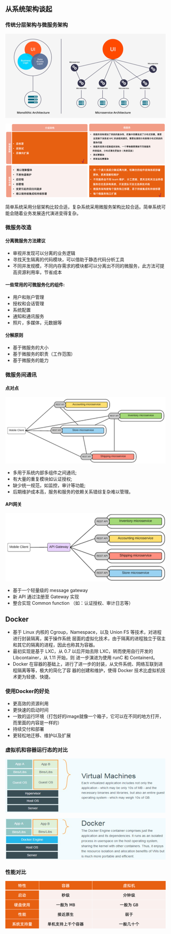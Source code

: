 ## 从系统架构谈起

### 传统分层架构与微服务架构

![](3_docker核心技术.assets/image-20220912173853718.png)

![](3_docker核心技术.assets/image-20220912174028824.png)

简单系统采用分层架构比较合适，复杂系统采用微服务架构比较合适。简单系统可能会随着业务发展迭代演进变得复杂。

### 微服务改造

#### 分离微服务方法建议

- 审视并发现可以分离的业务逻辑
- 寻找天生隔离的代码模块，可以借助于静态代码分析工具
- 不同并发规模，不同内存需求的模块都可以分离出不同的微服务，此方法可提高资源利用率，节省成本

#### 一些常用的可微服务化的组件: 

- 用户和账户管理
- 授权和会话管理
- 系统配置
- 通知和通讯服务
- 照片，多媒体，元数据等

#### 分解原则

- 基于微服务的大小
- 基于微服务的职责（工作范围）
- 基于微服务的能力

### 微服务间通讯

#### 点对点

![](3_docker核心技术.assets/image-20220912183219884.png)

- 多用于系统内部多组件之间通讯;
- 有大量的重复模块如认证授权;
- 缺少统一规范，如监控，审计等功能;
- 后期维护成本高，服务和服务的依赖关系错综复杂难以管理。

#### API网关

![](3_docker核心技术.assets/image-20220912183255218.png)

- 基于一个轻量级的 message gateway
- 新 API 通过注册至 Gateway 实现
- 整合实现 Common function （如：认证授权、审计日志等）

## Docker

- 基于 Linux 内核的 Cgroup，Namespace，以及 Union FS 等技术，对进程进行封装隔离，属于操作系统 层面的虚拟化技术，由于隔离的进程独立于宿主和其它的隔离的进程，因此也称其为容器。
- 最初实现是基于 LXC，从 0.7 以后开始去除 LXC，转而使用自行开发的 Libcontainer，从 1.11 开始，则 进一步演进为使用 runC 和 Containerd。
- Docker 在容器的基础上，进行了进一步的封装，从文件系统、网络互联到进程隔离等等，极大的简化了容 器的创建和维护，使得 Docker 技术比虚拟机技术更为轻便、快捷。

### 使用Docker的好处

- 更高效的资源利用
- 更快速的启动时间
- 一致的运行环境（打包好的image就像一个箱子，它可以在不同的地方打开，而里面的内容是一样的）
- 持续交付和部署
- 更轻松地迁移、维护以及扩展

### 虚拟机和容器运行态的对比

![](3_docker核心技术.assets/image-20220912210641565.png)

![](3_docker核心技术.assets/image-20220912210710027.png)

### 性能对比

![](3_docker核心技术.assets/image-20220912210839303.png)

